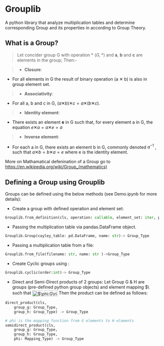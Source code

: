 # Grouplib
A python library that analyze multiplication tables and determine corresponding Group and its properties in according to Group Theory.

## What is a Group?
> Let concider group G with operation * $(G,*)$ and <b>a</b>, <b>b</b> and <b>c</b> are elements in the group; Then:-
    
>- **Closure**: 
 - For all elements in G the result of binary operation (a ✕ b) is also in group element set.
>- **Associativity**:
 - For all a, b and c in G, $(a ✕ b) ✕ c = a ✕ (b ✕ c)$.
>- **Identity element**:
 - There exists an element **e** in G such that, for every element a in G, the equation 
$e ✕ a = a ✕ e = a$
>- **Inverse element**:
 - For each a in G, there exists an element b in G, commonly denoted $a^{-1}$ , such that 
$a ✕ b = b ✕ a = e$
where e is the identity element.

More on Mathamatical defenination of a Group go to https://en.wikipedia.org/wiki/Group_(mathematics)


## Defining a Group using Grouplib

Groups can be defined using the below methods (see Demo.ipynb for more details):
- Create a group with defined operation and element set:
```python
Grouplib.from_definition(cls, operation: callable, element_set: iter, parse: callable=str, name: str)-> Group_Type
```
- Passing the multiplication table via pandas.DataFrame object.
```python
Grouplib.Group(cayley_table: pd.DataFrame, name: str)-> Group_Type
```
- Passing a multiplication table from a file:
```python
Grouplib.from_file(filename: str, name: str )->Group_Type
```
- Create Cyclic groups using :
```python 
Grouplib.cyclic(order:int)-> Group_Type
```
- Direct and Semi-Direct products of 2 groups:
Let Group G & H are groups (pre-defined python group objects) and  element mapping <img src="http://bit.ly/2xJLjLF" align="center" border="0" alt="$\phi$ " width="17" height="19" /> such that <img src="http://bit.ly/2sycHHo" align="center" border="0" alt="$\phi:G\rightarrow H$ " width="83" height="19" />
Then the product can be defined as follows:

```python
direct_product(cls,
	group_g: Group_Type,
	group_h: Group_Type) -> Group_Type

# phi is the mapping function from G elements to H elements 
semidirect_product(cls,
	group_g: Group_Type,
	group_h: Group_Type,
	phi: Mapping_Type) -> Group_Type
```








